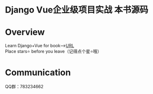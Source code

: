 # Django Vue企业级项目实战 本书源码
# Overview
Learn Django+Vue for book--><a href="https://item.jd.com/12604813.html">URL</a>
<br>
Place stars⭐ before you leave（记得点个星⭐哦）
# Communication
QQ群：783234662
